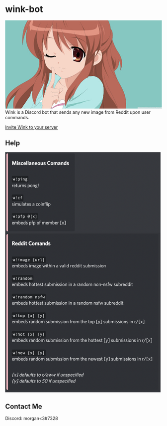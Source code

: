 # wink-bot
<img src = "images/pfp.jpeg" width="1000"/>
Wink is a Discord bot that sends any new image from Reddit upon user commands.

[Invite Wink to your server](https://discord.com/api/oauth2/authorize?client_id=714181755418181722&permissions=156766694464&scope=bot)

## Help
<img src="images/commands.png" width="500"/>

## Contact Me
Discord: morgan<3#7328
